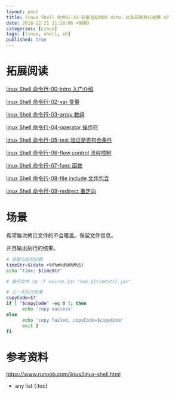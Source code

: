 ```yaml
---
layout: post
title: linux Shell 命令行-10-获取当前时间 date，以及获取执行结果 $?
date: 2018-12-21 11:28:06 +0800
categories: [Linux]
tags: [linux, shell, sh]
published: true
---
```


# 拓展阅读

[linux Shell 命令行-00-intro 入门介绍](https://houbb.github.io/2018/12/21/linux-shell-01-intro)

[linux Shell 命令行-02-var 变量](https://houbb.github.io/2018/12/21/linux-shell-02-var)

[linux Shell 命令行-03-array 数组](https://houbb.github.io/2018/12/21/linux-shell-03-array)

[linux Shell 命令行-04-operator 操作符](https://houbb.github.io/2018/12/21/linux-shell-04-operator)

[linux Shell 命令行-05-test 验证是否符合条件](https://houbb.github.io/2018/12/21/linux-shell-05-test)

[linux Shell 命令行-06-flow control 流程控制](https://houbb.github.io/2018/12/21/linux-shell-06-flow-control)

[linux Shell 命令行-07-func 函数](https://houbb.github.io/2018/12/21/linux-shell-07-func)

[linux Shell 命令行-08-file include 文件包含](https://houbb.github.io/2018/12/21/linux-shell-08-file-include)

[linux Shell 命令行-09-redirect 重定向](https://houbb.github.io/2018/12/21/linux-shell-09-redirect)


# 场景

希望每次拷贝文件的不会覆盖。保留文件信息。

并且输出执行的结果。

```sh
# 获取当前时间戳 
timeStr=$(date +%Y%m%d%H%M%S) 
echo "time: $timeStr" 

# 备份文件 cp -f source.jar "bak_${timeStr}.jar" 

# 上一次执行结果 
copyCode=$? 
if [ "$copyCode" -eq 0 ]; then 
      echo 'copy success' 
else 
      echo 'copy failed, copyCode=$copyCode' 
      exit 1 
fi
```

# 参考资料

https://www.runoob.com/linux/linux-shell.html

* any list
{:toc}